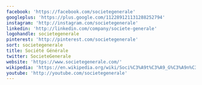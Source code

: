 ```yaml
---
facebook: 'https://facebook.com/societegenerale'
googleplus: 'https://plus.google.com/112289121131288252794'
instagram: 'http://instagram.com/societegenerale'
linkedin: 'http://linkedin.com/company/societe-generale'
logohandle: societegenerale
pinterest: 'http://pinterest.com/societegenerale'
sort: societegenerale
title: Société Générale
twitter: SocieteGenerale
website: 'https://www.societegenerale.com/'
wikipedia: 'https://en.wikipedia.org/wiki/Soci%C3%A9t%C3%A9_G%C3%A9n%C3%A9rale'
youtube: 'http://youtube.com/societegenerale'
---
```

